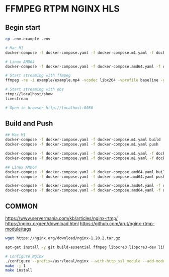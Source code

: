 # FFMPEG RTPM NGINX HLS

## Begin start

```bash
cp .env.example .env

# Mac M1
docker-compose -f docker-compose.yaml -f docker-compose.m1.yaml -f docker-compose.volumes.yaml up --build

# Linux AMD64
docker-compose -f docker-compose.yaml -f docker-compose.amd64.yaml -f docker-compose.volumes.yaml up --build
```

```bash
# Start streaming with ffmpeg
ffmpeg -re -i example/example.mp4 -vcodec libx264 -vprofile baseline -g 30 -acodec aac -strict -2 -f flv rtmp://localhost/show/livestream

# Start streaming with obs
rtmp://localhost/show
livestream
```

```bash
# Open in browser http://localhost:8080
```

## Build and Push

```bash
## Mac M1
docker-compose -f docker-compose.yaml -f docker-compose.m1.yaml build
docker-compose -f docker-compose.yaml -f docker-compose.m1.yaml push

docker-compose -f docker-compose.yaml -f docker-compose.m1.yaml -f docker-compose.volumes.yaml pull
docker-compose -f docker-compose.yaml -f docker-compose.m1.yaml -f docker-compose.network.yaml -p rtmp-nginx up --no-build --detach

## Linux AMD64
docker-compose -f docker-compose.yaml -f docker-compose.amd64.yaml build
docker-compose -f docker-compose.yaml -f docker-compose.amd64.yaml push

docker-compose -f docker-compose.yaml -f docker-compose.amd64.yaml -f docker-compose.volumes.yaml pull
docker-compose -f docker-compose.yaml -f docker-compose.amd64.yaml -f docker-compose.network.yaml -p rtmp-nginx up --no-build --detach
```

## COMMON

https://www.servermania.com/kb/articles/nginx-rtmp/
https://nginx.org/en/download.html
https://github.com/arut/nginx-rtmp-module/tags

```bash
wget https://nginx.org/download/nginx-1.20.2.tar.gz
```

```bash
apt-get install -y git build-essential ffmpeg libpcre3 libpcre3-dev libssl-dev zlib1g-dev
```

```bash
# Configure Nginx
./configure --prefix=/usr/local/nginx --with-http_ssl_module --add-module=../nginx-rtmp-module
make -j 1
make install
```
